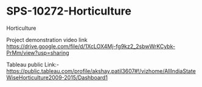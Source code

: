 # SPS-10272-Horticulture
Horticulture

Project demonstration video link
https://drive.google.com/file/d/1XcLOX4Mj-fg9kz2_2sbwWrKCybk-PrMm/view?usp=sharing

Tableau public Link:-
https://public.tableau.com/profile/akshay.patil3607#!/vizhome/AllIndiaStateWiseHorticulture2009-2015/Dashboard1
